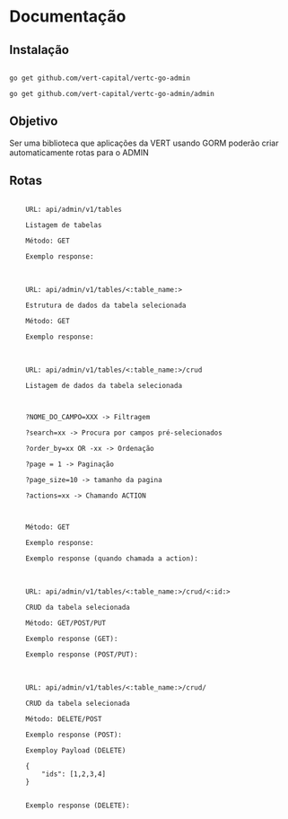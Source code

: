 # Documentação

## Instalação
<code>
go get github.com/vert-capital/vertc-go-admin <br>
go get github.com/vert-capital/vertc-go-admin/admin
</code>

## Objetivo
Ser uma biblioteca que aplicações da VERT usando GORM poderão criar automaticamente rotas para o ADMIN

## Rotas
<code> 
    URL: api/admin/v1/tables <br>
    Listagem de tabelas <br>
    Método: GET <br>
    Exemplo response: <br>
</code>
<br>
<code> 
    URL: api/admin/v1/tables/<:table_name:> <br>
    Estrutura de dados da tabela selecionada <br>
    Método: GET <br>
    Exemplo response: <br>
</code>
<br>
<code> 
    URL: api/admin/v1/tables/<:table_name:>/crud <br>
    Listagem de dados da tabela selecionada<br>
    <br>
    ?NOME_DO_CAMPO=XXX -> Filtragem <br>
    ?search=xx -> Procura por campos pré-selecionados <br>
    ?order_by=xx OR -xx -> Ordenação <br>
    ?page = 1 -> Paginação <br>
    ?page_size=10 -> tamanho da pagina<br>
    ?actions=xx -> Chamando ACTION <br>
    <br>
    Método: GET <br>
    Exemplo response: <br>
    Exemplo response (quando chamada a action): <br>
</code>
<br>
<code> 
    URL: api/admin/v1/tables/<:table_name:>/crud/<:id:> <br>
    CRUD da tabela selecionada <br>
    Método: GET/POST/PUT <br>
    Exemplo response (GET): <br>
    Exemplo response (POST/PUT): <br>
</code>
<br>
<code> 
    URL: api/admin/v1/tables/<:table_name:>/crud/ <br>
    CRUD da tabela selecionada <br>
    Método: DELETE/POST <br>
    Exemplo response (POST): <br>
    Exemploy Payload (DELETE) <br>
    {
        "ids": [1,2,3,4]
    }
    <br>
    Exemplo response (DELETE): <br>
</code>